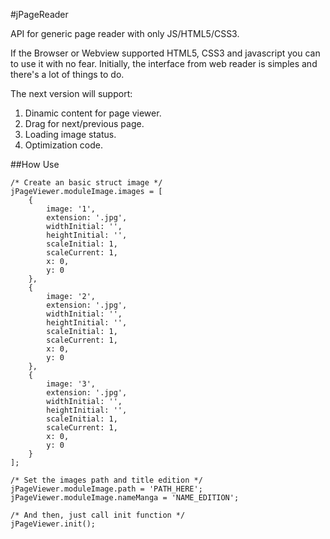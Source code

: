 #jPageReader

API for generic page reader with only JS/HTML5/CSS3.

If the Browser or Webview supported HTML5, CSS3 and javascript you can to use it with no fear. Initially, the interface from web reader is simples and there's a lot of things to do.

The next version will support:

1. Dinamic content for page viewer.
2. Drag for next/previous page.
3. Loading image status.
4. Optimization code.

##How Use
```
/* Create an basic struct image */
jPageViewer.moduleImage.images = [
    {
        image: '1',
        extension: '.jpg',
        widthInitial: '',
        heightInitial: '',
        scaleInitial: 1,
        scaleCurrent: 1,
        x: 0,
        y: 0
    },
    {
        image: '2',
        extension: '.jpg',
        widthInitial: '',
        heightInitial: '',
        scaleInitial: 1,
        scaleCurrent: 1,
        x: 0,
        y: 0
    },
    {
        image: '3',
        extension: '.jpg',
        widthInitial: '',
        heightInitial: '',
        scaleInitial: 1,
        scaleCurrent: 1,
        x: 0,
        y: 0
    }
];

/* Set the images path and title edition */
jPageViewer.moduleImage.path = 'PATH_HERE';
jPageViewer.moduleImage.nameManga = 'NAME_EDITION';

/* And then, just call init function */
jPageViewer.init();
```
